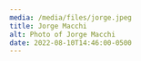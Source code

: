 ```yaml
---
media: /media/files/jorge.jpeg
title: Jorge Macchi
alt: Photo of Jorge Macchi
date: 2022-08-10T14:46:00-0500
---
```

